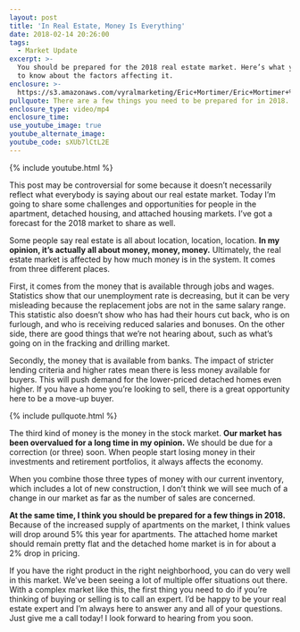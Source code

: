 ```yaml
---
layout: post
title: 'In Real Estate, Money Is Everything'
date: 2018-02-14 20:26:00
tags:
  - Market Update
excerpt: >-
  You should be prepared for the 2018 real estate market. Here’s what you need
  to know about the factors affecting it.
enclosure: >-
  https://s3.amazonaws.com/vyralmarketing/Eric+Mortimer/Eric+Mortimer+%26+Associates+Market+Forecast.mp4
pullquote: There are a few things you need to be prepared for in 2018.
enclosure_type: video/mp4
enclosure_time:
use_youtube_image: true
youtube_alternate_image:
youtube_code: sXUb7lCtL2E
---
```


{% include youtube.html %}

This post may be controversial for some because it doesn’t necessarily reflect what everybody is saying about our real estate market. Today I’m going to share some challenges and opportunities for people in the apartment, detached housing, and attached housing markets. I’ve got a forecast for the 2018 market to share as well.

Some people say real estate is all about location, location, location. **In my opinion, it’s actually all about money, money, money.** Ultimately, the real estate market is affected by how much money is in the system. It comes from three different places.

First, it comes from the money that is available through jobs and wages. Statistics show that our unemployment rate is decreasing, but it can be very misleading because the replacement jobs are not in the same salary range. This statistic also doesn’t show who has had their hours cut back, who is on furlough, and who is receiving reduced salaries and bonuses. On the other side, there are good things that we’re not hearing about, such as what’s going on in the fracking and drilling market.

Secondly, the money that is available from banks. The impact of stricter lending criteria and higher rates mean there is less money available for buyers. This will push demand for the lower-priced detached homes even higher. If you have a home you’re looking to sell, there is a great opportunity here to be a move-up buyer.

{% include pullquote.html %}

The third kind of money is the money in the stock market. **Our market has been overvalued for a long time in my opinion.** We should be due for a correction (or three) soon. When people start losing money in their investments and retirement portfolios, it always affects the economy.

When you combine those three types of money with our current inventory, which includes a lot of new construction, I don’t think we will see much of a change in our market as far as the number of sales are concerned.

**At the same time, I think you should be prepared for a few things in 2018.** Because of the increased supply of apartments on the market, I think values will drop around 5% this year for apartments. The attached home market should remain pretty flat and the detached home market is in for about a 2% drop in pricing.

If you have the right product in the right neighborhood, you can do very well in this market. We’ve been seeing a lot of multiple offer situations out there. With a complex market like this, the first thing you need to do if you’re thinking of buying or selling is to call an expert. I’d be happy to be your real estate expert and I’m always here to answer any and all of your questions. Just give me a call today! I look forward to hearing from you soon.
